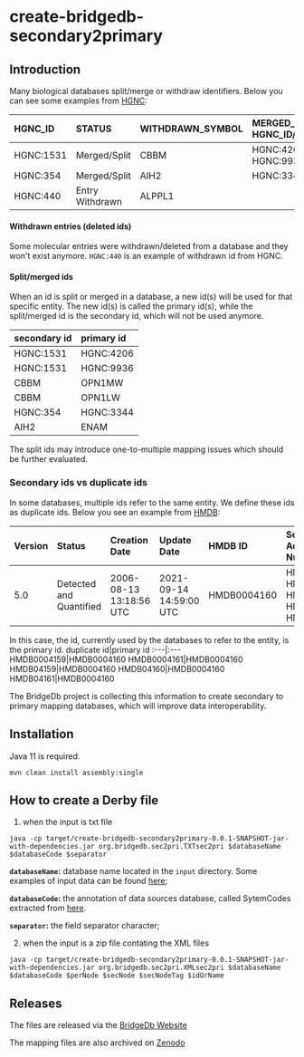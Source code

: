 # create-bridgedb-secondary2primary
Introduction
--------
Many biological databases split/merge or withdraw identifiers. 
Below you can see some examples from [HGNC](http://ftp.ebi.ac.uk/pub/databases/genenames/hgnc/tsv/withdrawn.txt):

HGNC_ID|STATUS|WITHDRAWN_SYMBOL|MERGED_INTO_REPORT(S) (i.e HGNC_ID/SYMBOL/STATUS)
:---|:---|:---|:--- 
HGNC:1531|Merged/Split|CBBM|HGNC:4206/OPN1MW/Approved, HGNC:9936/OPN1LW/Approved
HGNC:354|Merged/Split|AIH2|HGNC:3344/ENAM/Approved
HGNC:440|Entry Withdrawn|ALPPL1| 

#### Withdrawn entries (deleted ids)
Some molecular entries were withdrawn/deleted from a database and they won't exist anymore. `HGNC:440` is an example of withdrawn id from HGNC.

#### Split/merged ids
When an id is split or merged in a database, a new id(s) will be used for that specific entity. The new id(s) is called the primary id(s), while the split/merged id is the secondary id, which will not be used anymore.

secondary id|primary id
:---|:---
HGNC:1531|HGNC:4206
HGNC:1531|HGNC:9936
CBBM|OPN1MW
CBBM|OPN1LW
HGNC:354|HGNC:3344
AIH2|ENAM

The split ids may introduce one-to-multiple mapping issues which should be further evaluated.

### Secondary ids vs duplicate ids
In some databases, multiple ids refer to the same entity. We define these ids as duplicate ids. Below you see an example from [HMDB](https://hmdb.ca/metabolites/HMDB0004160):


Version|Status|Creation Date|Update Date|HMDB ID|Secondary Accession Numbers
:---|:---|:---|:---|:---|:---
5.0|Detected and Quantified|2006-08-13 13:18:56 UTC|2021-09-14 14:59:00 UTC|HMDB0004160|HMDB0004159, HMDB0004161, HMDB04159, HMDB04160, HMDB04161

In this case, the id, currently used by the databases to refer to the entity, is the primary id.
duplicate id|primary id
:---|:---
HMDB0004159|HMDB0004160
HMDB0004161|HMDB0004160
HMDB04159|HMDB0004160
HMDB04160|HMDB0004160
HMDB04161|HMDB0004160

The BridgeDb project is collecting this information to create secondary to primary mapping databases, which will improve data interoperability.


Installation
--------
Java 11 is required.

```shell
mvn clean install assembly:single
```

How to create a Derby file
--------
1) when the input is txt file

```shell
java -cp target/create-bridgedb-secondary2primary-0.0.1-SNAPSHOT-jar-with-dependencies.jar org.bridgedb.sec2pri.TXTsec2pri $databaseName $databaseCode $separator
```

**`databaseName`:** database name located in the `input` directory. Some examples of input data can be found [here](input/README.md);

**`databaseCode`:** the annotation of data sources database, called SytemCodes extracted from [here](https://bridgedb.github.io/pages/system-codes.html).

**`separator`:** the field separator character;

2) when the input is a zip file contating the XML files
```shell
java -cp target/create-bridgedb-secondary2primary-0.0.1-SNAPSHOT-jar-with-dependencies.jar org.bridgedb.sec2pri.XMLsec2pri $databaseName $databaseCode $perNode $secNode $secNodeTag $idOrName
```

Releases
--------

The files are released via the [BridgeDb Website](https://bridgedb.github.io/data/gene_database/)

The mapping files are also archived on [Zenodo]()

